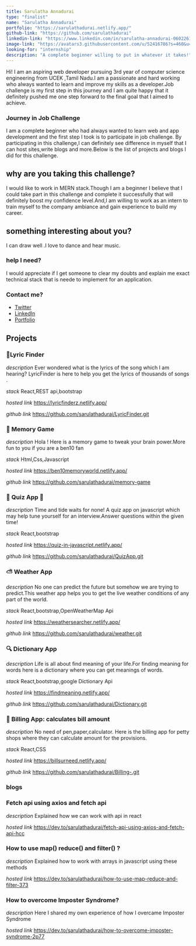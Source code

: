 ```yaml
---
title: Sarulatha Annadurai
type: "finalist"
name: "Sarulatha Annadurai"
portfolio: "https://sarulathadurai.netlify.app/"
github-link: "https://github.com/sarulathadurai"
linkedin-link: "https://www.linkedin.com/in/sarulatha-annadurai-060226180/"
image-link: "https://avatars3.githubusercontent.com/u/52416786?s=460&u=47eff0618b5b4e41d423d7b86e99a1d091dfa153&v=4"
looking-for: "internship"
description: "A complete beginner willing to put in whatever it takes!"
---
```


Hi! I am an aspiring web developer pursuing 3rd year of computer science engineering from UCEK ,Tamil Nadu.I am a passionate and hard working who always wanted to learn and improve my skills as a developer.Job challenge is my first step in this journey and I am quite happy that it definitely pushed me one step forward to the final goal that I aimed to achieve.

### Journey in Job Challenge

I am a complete beginner who had always wanted to learn web and app development and the first step I took is to participate in job challenge. By participating in this challenge,I can definitely see difference in myself that I can host sites,write blogs and more.Below is the list of projects and blogs I did for this challenge.

## why are you taking this challenge?

I would like to work in MERN stack.Though I am a beginner I believe that I could take part in this challenge and complete it successfully that will definitely boost my confidence level.And,I am willing to work as an intern to train myself to the company ambiance and gain experience to build my career.

## something interesting about you?

I can draw well .I love to dance and hear music.

### help I need?

I would appreciate if I get someone to clear my doubts and explain me exact technical stack that is neede to implement for an application.

### Contact me?

- [Twitter](https://twitter.com/sarulat80587902)
- [LinkedIn](https://www.linkedin.com/in/sarulatha-annadurai-060226180/)
- [Portfolio](https://sarulathadurai.netlify.app/)


## Projects

### 🎵Lyric Finder

_description_ Ever wondered what is the lyrics of the song which I am hearing? LyricFinder is here to help you get the lyrics of thousands of songs .

_stack_ React,REST api,bootstrap

_hosted link_ https://lyricfinderz.netlify.app/

_github link_ https://github.com/sarulathadurai/LyricFinder.git


### 🤯 Memory Game

_description_ Hola ! Here is a memory game to tweak your brain power.More fun to you if you are a ben10 fan 

_stack_ Html,Css,Javascript

_hosted link_ https://ben10memoryworld.netlify.app/

_github link_ https://github.com/sarulathadurai/memory-game


### 🤯 Quiz App 🤯

_description_ Time and tide waits for none! A quiz app on javascript which may help tune yourself for an interview.Answer questions within the given time!

_stack_ React,bootstrap

_hosted link_ https://quiz-in-javascript.netlify.app/

_github link_ https://github.com/sarulathadurai/QuizApp.git


### ⛅ Weather App

_description_ No one can predict the future but somehow we are trying to predict.This weather app helps you to get the live weather conditions of any part of the world.

_stack_ React,bootstrap,OpenWeatherMap Api

_hosted link_ https://weathersearcher.netlify.app/

_github link_ https://github.com/sarulathadurai/weather.git


### 🔍 Dictionary App

_description_ Life is all about find meaning of your life.For finding meaning for words here is a dictionary where you can get meanings of words.

_stack_ React,bootstrap,google Dictionary Api

_hosted link_ https://findmeaning.netlify.app/

_github link_ https://github.com/sarulathadurai/Dictionary.git


### 🔣 Billing App: calculates bill amount

_description_ No need of pen,paper,calculator. Here is the billing app for petty shops where they can calculate amount for the provisions.

_stack_ React,CSS

_hosted link_ https://billsurneed.netlify.app/

_github link_ https://github.com/sarulathadurai/Billing-.git


### blogs

### Fetch api using axios and fetch api

_description_ Explained how we can work with api in react

_hosted link_ https://dev.to/sarulathadurai/fetch-api-using-axios-and-fetch-api-hcc

### How to use map() reduce() and filter() ?

_description_ Explained how to work with arrays in javascript using these methods

_hosted link_ https://dev.to/sarulathadurai/how-to-use-map-reduce-and-filter-373


### How to overcome Imposter Syndrome?

_description_ Here I shared my own experience of how I overcame Imposter Syndrome

_hosted link_ https://dev.to/sarulathadurai/how-to-overcome-imposter-syndrome-2p77
